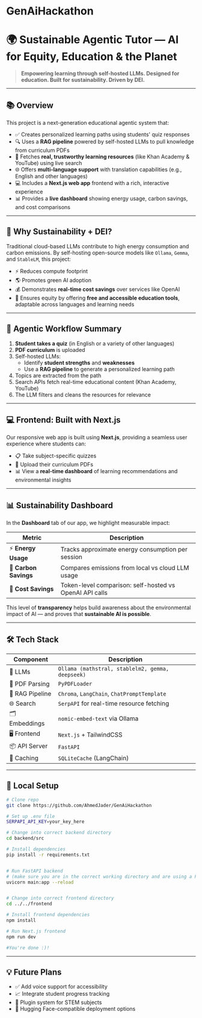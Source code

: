 # GenAiHackathon

# 🌍 Sustainable Agentic Tutor — AI for Equity, Education & the Planet

> **Empowering learning through self-hosted LLMs. Designed for education. Built for sustainability. Driven by DEI.**

---

## 📚 Overview

This project is a next-generation educational agentic system that:

- ✅ Creates personalized learning paths using students' quiz responses
- 🔍 Uses a **RAG pipeline** powered by self-hosted LLMs to pull knowledge from curriculum PDFs
- 🔗 Fetches **real, trustworthy learning resources** (like Khan Academy & YouTube) using live search
- 🌐 Offers **multi-language support** with translation capabilities (e.g., English and other languages)
- 💻 Includes a **Next.js web app** frontend with a rich, interactive experience
- 📊 Provides a **live dashboard** showing energy usage, carbon savings, and cost comparisons

---

## 🌱 Why Sustainability + DEI?

Traditional cloud-based LLMs contribute to high energy consumption and carbon emissions. By self-hosting open-source models like `Ollama`, `Gemma`, and `StableLM`, this project:

- ⚡ Reduces compute footprint
- 🌎 Promotes green AI adoption
- 💰 Demonstrates **real-time cost savings** over services like OpenAI
- 🤝 Ensures equity by offering **free and accessible education tools**, adaptable across languages and learning needs

---

## 🧠 Agentic Workflow Summary

1. **Student takes a quiz** (in English or a variety of other languages)
2. **PDF curriculum** is uploaded
3. Self-hosted LLMs:
   - Identify **student strengths** and **weaknesses**
   - Use a **RAG pipeline** to generate a personalized learning path
4. Topics are extracted from the path
5. Search APIs fetch real-time educational content (Khan Academy, YouTube)
6. The LLM filters and cleans the resources for relevance

---

## 💻 Frontend: Built with Next.js

Our responsive web app is built using **Next.js**, providing a seamless user experience where students can:

- 📋 Take subject-specific quizzes
- 📎 Upload their curriculum PDFs
- 📊 View a **real-time dashboard** of learning recommendations and environmental insights

---

## 📊 Sustainability Dashboard

In the **Dashboard** tab of our app, we highlight measurable impact:

| Metric                | Description                                             |
| --------------------- | ------------------------------------------------------- |
| ⚡ **Energy Usage**   | Tracks approximate energy consumption per session       |
| 🌱 **Carbon Savings** | Compares emissions from local vs cloud LLM usage        |
| 💸 **Cost Savings**   | Token-level comparison: self-hosted vs OpenAI API calls |

This level of **transparency** helps build awareness about the environmental impact of AI — and proves that **sustainable AI is possible**.

---

## 🛠️ Tech Stack

| Component       | Description                                      |
| --------------- | ------------------------------------------------ |
| 🧠 LLMs         | `Ollama (mathstral, stablelm2, gemma, deepseek)` |
| 📄 PDF Parsing  | `PyPDFLoader`                                    |
| 🧩 RAG Pipeline | `Chroma`, `LangChain`, `ChatPromptTemplate`      |
| 🌐 Search       | `SerpAPI` for real-time resource fetching        |
| 🗂️ Embeddings   | `nomic-embed-text` via Ollama                    |
| 🖥 Frontend      | `Next.js` + TailwindCSS                          |
| 📦 API Server   | `FastAPI`                                        |
| 🧪 Caching      | `SQLiteCache` (LangChain)                        |

---

## 🚀 Local Setup

```bash
# Clone repo
git clone https://github.com/AhmedJader/GenAiHackathon

# Set up .env file
SERPAPI_API_KEY=your_key_here

# Change into correct backend directory
cd backend/src

# Install dependencies
pip install -r requirements.txt


# Run FastAPI backend
# (make sure you are in the correct working directory and are using a Python virtual environment!)
uvicorn main:app --reload


# Change into correct frontend directory
cd ../../frontend

# Install frontend dependencies
npm install

# Run Next.js frontend
npm run dev

#You're done :)!
```

---

## 💡 Future Plans

- ✅ Add voice support for accessibility
- 📈 Integrate student progress tracking
- 🧩 Plugin system for STEM subjects
- 🧠 Hugging Face-compatible deployment options
